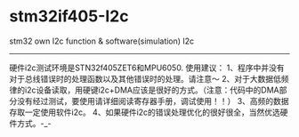 # stm32if405-I2c
stm32 own I2c function &amp; software(simulation) I2c

---
硬件i2c测试环境是STN32f405ZET6和MPU6050.
使用建议：
1、程序中并没有对于总线错误时的处理函数以及其他错误时的处理。请注意～
2、对于大数据低频律的i2c设备读取，用硬键i2c+DMA应该是很好的方式。（注意：代码中的DMA部分没有经过测试，要使用请详细阅读寄存器手册，调试使用！！）
3、高频的数据存取一定使用软件i2c。
4、如果硬件i2c的错误处理优化的很好很全，当然优选硬件方式。-_-
